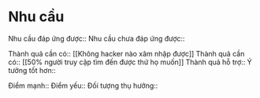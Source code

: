 # Nhu cầu
Nhu cầu đáp ứng được::
Nhu cầu chưa đáp ứng được::

Thành quả cần có:: [[Không hacker nào xâm nhập được]]
Thành quả cần có:: [[50% người truy cập tìm đến được thứ họ muốn]]
Thành quả hỗ trợ::
Ý tưởng tốt hơn::

Điểm mạnh::
Điểm yếu::
Đối tượng thụ hưởng::
